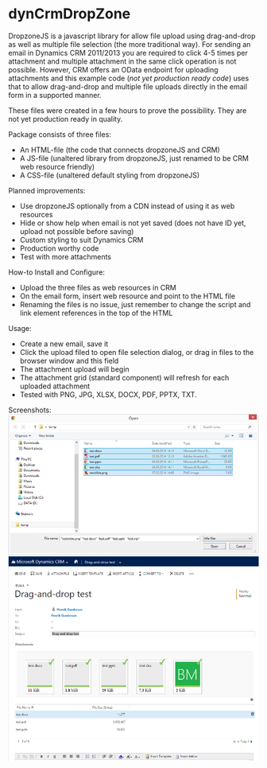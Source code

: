dynCrmDropZone
==============

DropzoneJS is a javascript library for allow file upload using drag-and-drop as well as multiple file selection (the more traditional way). For sending an email in Dynamics CRM 2011/2013 you are required to click 4-5 times per attachment and multiple attachment in the same click operation is not possible. However, CRM offers an OData endpoint for uploading attachments and this example code (*not yet production ready code*) uses that to allow drag-and-drop and multiple file uploads directly in the email form in a supported manner. 

These files were created in a few hours to prove the possibility. They are not yet production ready in quality.

Package consists of three files:
 * An HTML-file (the code that connects dropzoneJS and CRM)
 * A JS-file (unaltered library from dropzoneJS, just renamed to be CRM web resource friendly)
 * A CSS-file (unaltered default styling from dropzoneJS)

Planned improvements:
 * Use dropzoneJS optionally from a CDN instead of using it as web resources
 * Hide or show help when email is not yet saved (does not have ID yet, upload not possible before saving)
 * Custom styling to suit Dynamics CRM
 * Production worthy code
 * Test with more attachments

How-to Install and Configure:
 * Upload the three files as web resources in CRM
 * On the email form, insert web resource and point to the HTML file
 * Renaming the files is no issue, just remember to change the script and link element references in the top of the HTML

Usage:
 * Create a new email, save it
 * Click the upload filed to open file selection dialog, or drag in files to the browser window and this field
 * The attachment upload will begin
 * The attachment grid (standard component) will refresh for each uploaded attachment
 * Tested with PNG, JPG, XLSX, DOCX, PDF, PPTX, TXT.

Screenshots:
![File selection](/screenshots/scr0.png?raw=true "File selection")
![Uploading](/screenshots/scr1.png?raw=true "Uploading")
